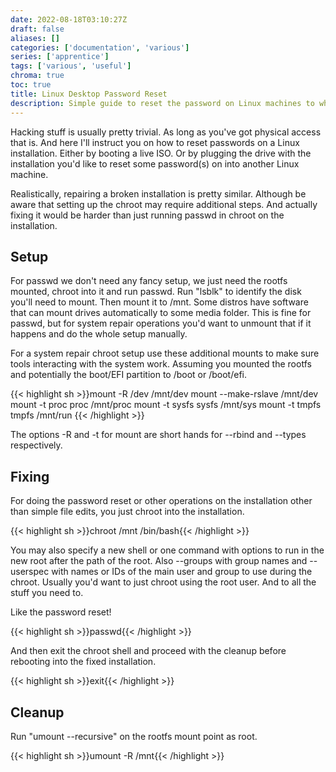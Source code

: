 ```yaml
---
date: 2022-08-18T03:10:27Z
draft: false
aliases: []
categories: ['documentation', 'various']
series: ['apprentice']
tags: ['various', 'useful']
chroma: true
toc: true
title: Linux Desktop Password Reset
description: Simple guide to reset the password on Linux machines to which you have physical access to the disk.
---
```


Hacking stuff is usually pretty trivial.
As long as you've got physical access that is.
And here I'll instruct you on how to reset passwords on a Linux installation.
Either by booting a live ISO.
Or by plugging the drive with the installation you'd like to reset some password(s) on into another Linux machine.

Realistically, repairing a broken installation is pretty similar.
Although be aware that setting up the chroot may require additional steps.
And actually fixing it would be harder than just running passwd in chroot on the installation.

## Setup
For passwd we don't need any fancy setup, we just need the rootfs mounted, chroot into it and run passwd.
Run "lsblk" to identify the disk you'll need to mount.
Then mount it to /mnt.
Some distros have software that can mount drives automatically to some media folder.
This is fine for passwd, but for system repair operations you'd want to unmount that if it happens and do the whole setup manually.

For a system repair chroot setup use these additional mounts to make sure tools interacting with the system work.
Assuming you mounted the rootfs and potentially the boot/EFI partition to /boot or /boot/efi.

{{< highlight sh >}}mount -R /dev /mnt/dev
mount --make-rslave /mnt/dev
mount -t proc proc /mnt/proc
mount -t sysfs sysfs /mnt/sys
mount -t tmpfs tmpfs /mnt/run
{{< /highlight >}}

The options -R and -t for mount are short hands for \-\-rbind and \-\-types respectively.

## Fixing
For doing the password reset or other operations on the installation other than simple file edits, you just chroot into the installation.

{{< highlight sh >}}chroot /mnt /bin/bash{{< /highlight >}}

You may also specify a new shell or one command with options to run in the new root after the path of the root.
Also \-\-groups with group names and \-\-userspec with names or IDs of the main user and group to use during the chroot.
Usually you'd want to just chroot using the root user.
And to all the stuff you need to.

Like the password reset!

{{< highlight sh >}}passwd{{< /highlight >}}

And then exit the chroot shell and proceed with the cleanup before rebooting into the fixed installation.

{{< highlight sh >}}exit{{< /highlight >}}

## Cleanup
Run "umount \-\-recursive" on the rootfs mount point as root.

{{< highlight sh >}}umount -R /mnt{{< /highlight >}}

